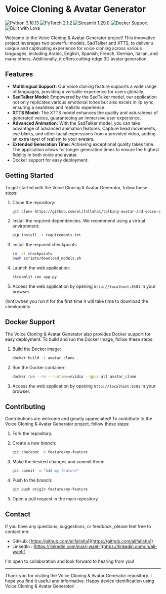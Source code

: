 # Voice Cloning & Avatar Generator


[![Python 3.10.13](https://img.shields.io/badge/python-3.10.13-blue.svg)](https://www.python.org/downloads/release/python-31013/)
[![PyTorch 2.1.2](https://img.shields.io/badge/pytorch-2.1.2-ee4c2c.svg)](https://pytorch.org/)
[![Streamlit 1.29.0](https://img.shields.io/badge/streamlit-1.29.0-FF4B4B.svg)](https://streamlit.io/)
[![Docker Support](https://img.shields.io/badge/docker-support-2496ED.svg)](https://www.docker.com/)
![Built with Love](https://img.shields.io/badge/built%20with-%E2%9D%A4-red.svg)


Welcome to the Voice Cloning & Avatar Generator project! This innovative project leverages two powerful models, SadTalker and XTTS, to deliver a unique and captivating experience for voice cloning across various languages, including Arabic, English, Spanish, French, German, Italian, and many others. Additionally, it offers cutting-edge 3D avatar generation.

## Features

- **Multilingual Support:** Our voice cloning feature supports a wide range of languages, providing a versatile experience for users globally.
- **SadTalker Model:** Empowered by the SadTalker model, our application not only replicates various emotional tones but also excels in lip sync, ensuring a seamless and realistic experience.
- **XTTS Model:** The XTTS model enhances the quality and naturalness of generated voices, guaranteeing an immersive user experience.
- **Advanced Animation:** With the SadTalker model, you can take advantage of advanced animation features. Capture head movements, eye blinks, and other facial expressions from a provided video, adding an extra layer of realism to your avatars.
- **Extended Generation Time:** Achieving exceptional quality takes time. The application allows for longer generation times to ensure the highest fidelity in both voice and avatar.
- Docker support for easy deployment.

## Getting Started

To get started with the Voice Cloning & Avatar Generator, follow these steps:

1. Clone the repository:

   ```bash
   git clone https://github.com/alifallaha1/talking-avatar-and-voice-cloning.git
   ```

2. Install the required dependencies. We recommend using a virtual environment:
   ```bash
   pip install -r requirements.txt
   ```
3. Install the required checkpoints
   ```bash
   rm -rf checkpoints
   bash scripts/download_models.sh
   ```
4. Launch the web application:
   
   ```bash
   streamlit run app.py
   ```

4. Access the web application by opening `http://localhost:8501` in your browser.


(hint):when you run it for the first time it will take time to download the cheakpoints

## Docker Support

The Voice Cloning & Avatar Generator also provides Docker support for easy deployment. To build and run the Docker image, follow these steps:

1. Build the Docker image:

   ```bash
   docker build -t avatar_clone .
   ```
  
2. Run the Docker container:
   
   ```bash
   docker run --rm --runtime=nvidia --gpus all avatar_clone

   ```
   
4. Access the web application by opening `http://localhost:8501` in your browser.

## Contributing

Contributions are welcome and greatly appreciated! To contribute to the Voice Cloning & Avatar Generator project, follow these steps:

1. Fork the repository.

2. Create a new branch:

   ```bash
   git checkout -b feature/my-feature
   ```

3. Make the desired changes and commit them:
   
   ```bash
   git commit -m "Add my feature"
   ```

4. Push to the branch:
      
   ```bash
   git push origin feature/my-feature
   ```

5. Open a pull request in the main repository.


## Contact

If you have any questions, suggestions, or feedback, please feel free to contact me:

- GitHub: [https://github.com/alifallaha1](https://github.com/alifallaha1)
- LinkedIn : [https://linkedin.com/in/ali-wael-](https://linkedin.com/in/ali-wael-)

I'm open to collaboration and look forward to hearing from you!

---

Thank you for visiting the Voice Cloning & Avatar Generator repository. I hope you find it useful and informative. Happy device identification using Voice Cloning & Avatar Generator!

